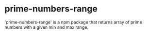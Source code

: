 # prime-numbers-range
'prime-numbers-range' is a npm package that returns array of prime numbers with a given min and max range.
